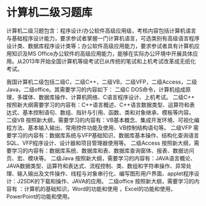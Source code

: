 # 计算机二级习题库
计算机二级习题包含：程序设计/办公软件高级应用级，考核内容包括计算机语言与基础程序设计能力，要求参试者掌握一门计算机语言，可选类别有高级语言程序设计类、数据库程序设计类等；办公软件高级应用能力，要求参试者具有计算机应用知识及MS Office办公软件的高级应用能力，能够在实际办公环境中开展具体应用。从2013年开始全国计算机等级考试已从传统的笔试和上机考试改革成无纸化考试。

我国计算机二级包括二级C，二级C++，二级VB，二级VFP，二级Access，二级Java，二级office。其需要学习的内容如下：
二级C
DOS命令，计算机组成原理，多媒体、数据库操作、计算机网络、C语言程序设计、上机考试。
二级C++
按照新大纲需要学习的内容有：C++语言概述、C++语言数据类型、运算符和表达式、基本控制语句、数组、指针与引用、函数、类和对象继承、模板等内容。
二级VB
按照新大纲，需要学习的内容有：VB基本概念、集成开发环境、可视化编程方法、基本输入输出、常用控件功能及使用、VB控制结构语句等。
二级VFP
需要学习的内容有：数据库系统与VFP基础知识、数据库基本操作、结构化查询语言SQL、VFP程序设计、设计器和项目管理器使用等。
二级Access
按照新大纲，需要学习的内容有：数据库系统、数据库和表、数据库查询窗体、报表、数据访问页、宏、模块等。
二级Java
按照新大纲，需要学习的内容有：JAVA语言概论、JAVA数据类型、运算符和表达式、流程控制、类、数组和字符串操作、异常处理、输入输出及文件操作、线程与对象串行化、编写图形用户界面、applet程序设计：J2SDK的下载和操作、JAVA的应用。
二级office
按照新大纲，需要学习的内容有 ：计算机的基础知识，Word的功能和使用 ，Excel的功能和使用，PowerPoint的功能和使用。
